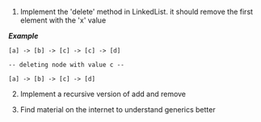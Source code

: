 1. Implement the 'delete' method in LinkedList. it should remove
the first element with the 'x' value

***Example***

```
[a] -> [b] -> [c] -> [c] -> [d]

-- deleting node with value c --

[a] -> [b] -> [c] -> [d]
```

2. Implement a recursive version of add and remove


3. Find material on the internet to understand generics better